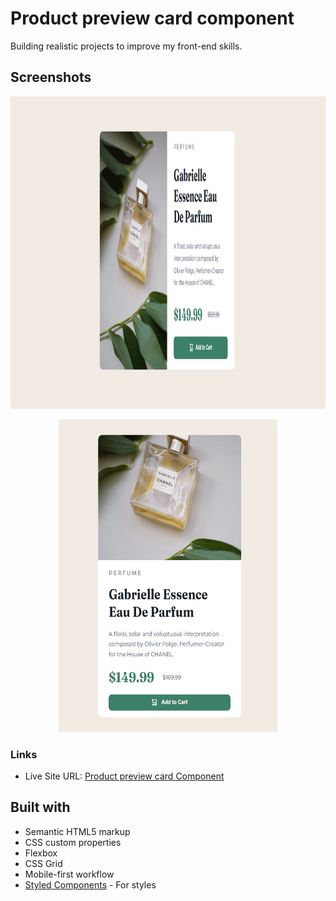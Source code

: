 # Product preview card component

Building realistic projects to improve my front-end skills.

## Screenshots

<img width="1000" height="500" src="designs/ss-desktop.png">
<p align="center">
<img width="350" height="500" src="designs/ss-mobile.png">
</p>

### Links

- Live Site URL: [Product preview card Component](https://qr-c0de.netlify.app/)

## Built with

- Semantic HTML5 markup
- CSS custom properties
- Flexbox
- CSS Grid
- Mobile-first workflow
- [Styled Components](https://styled-components.com/) - For styles
